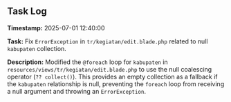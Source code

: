 ## Task Log

**Timestamp:** 2025-07-01 12:40:00

**Task:** Fix `ErrorException` in `tr/kegiatan/edit.blade.php` related to null `kabupaten` collection.

**Description:** Modified the `@foreach` loop for `kabupaten` in `resources/views/tr/kegiatan/edit.blade.php` to use the null coalescing operator (`?? collect()`). This provides an empty collection as a fallback if the `kabupaten` relationship is null, preventing the `foreach` loop from receiving a null argument and throwing an `ErrorException`.